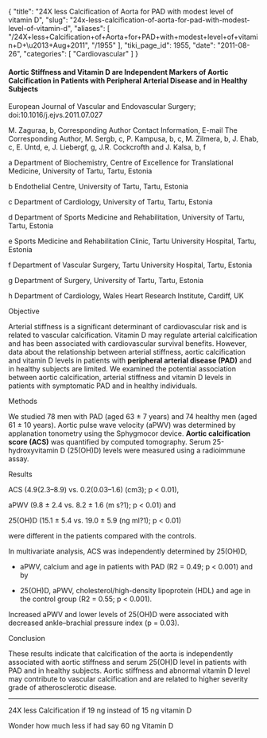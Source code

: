 {
  "title": "24X less Calcification of Aorta for PAD with modest level of vitamin D",
  "slug": "24x-less-calcification-of-aorta-for-pad-with-modest-level-of-vitamin-d",
  "aliases": [
    "/24X+less+Calcification+of+Aorta+for+PAD+with+modest+level+of+vitamin+D+\u2013+Aug+2011",
    "/1955"
  ],
  "tiki_page_id": 1955,
  "date": "2011-08-26",
  "categories": [
    "Cardiovascular"
  ]
}


#### Aortic Stiffness and Vitamin D are Independent Markers of Aortic Calcification in Patients with Peripheral Arterial Disease and in Healthy Subjects

European Journal of Vascular and Endovascular Surgery; doi:10.1016/j.ejvs.2011.07.027

M. Zaguraa, b, Corresponding Author Contact Information, E-mail The Corresponding Author, M. Sergb, c, P. Kampusa, b, c, M. Zilmera, b, J. Ehab, c, E. Untd, e, J. Liebergf, g, J.R. Cockcrofth and J. Kalsa, b, f

a Department of Biochemistry, Centre of Excellence for Translational Medicine, University of Tartu, Tartu, Estonia

b Endothelial Centre, University of Tartu, Tartu, Estonia

c Department of Cardiology, University of Tartu, Tartu, Estonia

d Department of Sports Medicine and Rehabilitation, University of Tartu, Tartu, Estonia

e Sports Medicine and Rehabilitation Clinic, Tartu University Hospital, Tartu, Estonia

f Department of Vascular Surgery, Tartu University Hospital, Tartu, Estonia

g Department of Surgery, University of Tartu, Tartu, Estonia

h Department of Cardiology, Wales Heart Research Institute, Cardiff, UK

Objective

Arterial stiffness is a significant determinant of cardiovascular risk and is related to vascular calcification. Vitamin D may regulate arterial calcification and has been associated with cardiovascular survival benefits. However, data about the relationship between arterial stiffness, aortic calcification and vitamin D levels in patients with  **peripheral arterial disease (PAD)**  and in healthy subjects are limited. We examined the potential association between aortic calcification, arterial stiffness and vitamin D levels in patients with symptomatic PAD and in healthy individuals.

Methods

We studied 78 men with PAD (aged 63 ± 7 years) and 74 healthy men (aged 61 ± 10 years). Aortic pulse wave velocity (aPWV) was determined by applanation tonometry using the Sphygmocor device.  **Aortic calcification score (ACS)**  was quantified by computed tomography. Serum 25-hydroxyvitamin D (25(OH)D) levels were measured using a radioimmune assay.

Results

ACS (4.9(2.3–8.9) vs. 0.2(0.03–1.6) (cm3); p < 0.01),

aPWV (9.8 ± 2.4 vs. 8.2 ± 1.6 (m s?1); p < 0.01) and 

25(OH)D (15.1 ± 5.4 vs. 19.0 ± 5.9 (ng ml?1); p < 0.01) 

were different in the patients compared with the controls. 

In multivariate analysis, ACS was independently determined by 25(OH)D, 

* aPWV, calcium and age in patients with PAD (R2 = 0.49; p < 0.001) and by 

* 25(OH)D, aPWV, cholesterol/high-density lipoprotein (HDL) and age in the control group (R2 = 0.55; p < 0.001). 

Increased aPWV and lower levels of 25(OH)D were associated with decreased ankle–brachial pressure index (p = 0.03).

Conclusion

These results indicate that calcification of the aorta is independently associated with aortic stiffness and serum 25(OH)D level in patients with PAD and in healthy subjects. Aortic stiffness and abnormal vitamin D level may contribute to vascular calcification and are related to higher severity grade of atherosclerotic disease.

- - - - - - - - - 

24X less Calcification if 19 ng instead of 15 ng vitamin D

Wonder how much less if had say 60 ng Vitamin D
